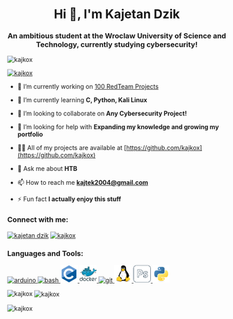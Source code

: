 <h1 align="center">Hi 👋, I'm Kajetan Dzik</h1>
<h3 align="center">An ambitious student at the Wroclaw University of Science and Technology, currently studying cybersecurity!</h3>

<p align="left"> <img src="https://komarev.com/ghpvc/?username=kajkox&label=Profile%20views&color=0e75b6&style=flat" alt="kajkox" /> </p>

<p align="left"> <a href="https://github.com/ryo-ma/github-profile-trophy"><img src="https://github-profile-trophy.vercel.app/?username=kajkox" alt="kajkox" /></a> </p>

- 🔭 I’m currently working on [100 RedTeam Projects](https://github.com/kajkox/100-redteam-projects)

- 🌱 I’m currently learning **C, Python, Kali Linux**

- 👯 I’m looking to collaborate on **Any Cybersecurity Project!**

- 🤝 I’m looking for help with **Expanding my knowledge and growing my portfolio**

- 👨‍💻 All of my projects are available at [https://github.com/kajkox](https://github.com/kajkox)

- 💬 Ask me about **HTB**

- 📫 How to reach me **kajtek2004@gmail.com**

- ⚡ Fun fact **I actually enjoy this stuff**

<h3 align="left">Connect with me:</h3>
<p align="left">
<a href="https://linkedin.com/in/kajetan dzik" target="blank"><img align="center" src="https://raw.githubusercontent.com/rahuldkjain/github-profile-readme-generator/master/src/images/icons/Social/linked-in-alt.svg" alt="kajetan dzik" height="30" width="40" /></a>
<a href="https://www.leetcode.com/kajkox" target="blank"><img align="center" src="https://raw.githubusercontent.com/rahuldkjain/github-profile-readme-generator/master/src/images/icons/Social/leet-code.svg" alt="kajkox" height="30" width="40" /></a>
</p>

<h3 align="left">Languages and Tools:</h3>
<p align="left"> <a href="https://www.arduino.cc/" target="_blank" rel="noreferrer"> <img src="https://cdn.worldvectorlogo.com/logos/arduino-1.svg" alt="arduino" width="40" height="40"/> </a> <a href="https://www.gnu.org/software/bash/" target="_blank" rel="noreferrer"> <img src="https://www.vectorlogo.zone/logos/gnu_bash/gnu_bash-icon.svg" alt="bash" width="40" height="40"/> </a> <a href="https://www.cprogramming.com/" target="_blank" rel="noreferrer"> <img src="https://raw.githubusercontent.com/devicons/devicon/master/icons/c/c-original.svg" alt="c" width="40" height="40"/> </a> <a href="https://www.docker.com/" target="_blank" rel="noreferrer"> <img src="https://raw.githubusercontent.com/devicons/devicon/master/icons/docker/docker-original-wordmark.svg" alt="docker" width="40" height="40"/> </a> <a href="https://git-scm.com/" target="_blank" rel="noreferrer"> <img src="https://www.vectorlogo.zone/logos/git-scm/git-scm-icon.svg" alt="git" width="40" height="40"/> </a> <a href="https://www.linux.org/" target="_blank" rel="noreferrer"> <img src="https://raw.githubusercontent.com/devicons/devicon/master/icons/linux/linux-original.svg" alt="linux" width="40" height="40"/> </a> <a href="https://www.photoshop.com/en" target="_blank" rel="noreferrer"> <img src="https://raw.githubusercontent.com/devicons/devicon/master/icons/photoshop/photoshop-line.svg" alt="photoshop" width="40" height="40"/> </a> <a href="https://www.python.org" target="_blank" rel="noreferrer"> <img src="https://raw.githubusercontent.com/devicons/devicon/master/icons/python/python-original.svg" alt="python" width="40" height="40"/> </a> </p>

<p><img align="left" src="https://github-readme-stats.vercel.app/api/top-langs?username=kajkox&show_icons=true&locale=en&layout=compact" alt="kajkox" /></p>

<p>&nbsp;<img align="center" src="https://github-readme-stats.vercel.app/api?username=kajkox&show_icons=true&locale=en" alt="kajkox" /></p>

<p><img align="center" src="https://github-readme-streak-stats.herokuapp.com/?user=kajkox&" alt="kajkox" /></p>
